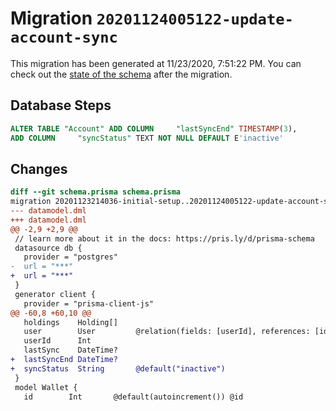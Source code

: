 # Migration `20201124005122-update-account-sync`

This migration has been generated at 11/23/2020, 7:51:22 PM.
You can check out the [state of the schema](./schema.prisma) after the migration.

## Database Steps

```sql
ALTER TABLE "Account" ADD COLUMN     "lastSyncEnd" TIMESTAMP(3),
ADD COLUMN     "syncStatus" TEXT NOT NULL DEFAULT E'inactive'
```

## Changes

```diff
diff --git schema.prisma schema.prisma
migration 20201123214036-initial-setup..20201124005122-update-account-sync
--- datamodel.dml
+++ datamodel.dml
@@ -2,9 +2,9 @@
 // learn more about it in the docs: https://pris.ly/d/prisma-schema
 datasource db {
   provider = "postgres"
-  url = "***"
+  url = "***"
 }
 generator client {
   provider = "prisma-client-js"
@@ -60,8 +60,10 @@
   holdings    Holding[]    
   user        User         @relation(fields: [userId], references: [id])
   userId      Int          
   lastSync    DateTime?
+  lastSyncEnd DateTime?
+  syncStatus  String       @default("inactive")
 }
 model Wallet {
   id        Int       @default(autoincrement()) @id
```


